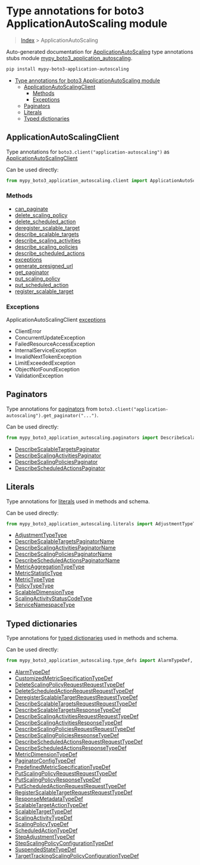 # Type annotations for boto3 ApplicationAutoScaling module

> [Index](..) > ApplicationAutoScaling

Auto-generated documentation for
[ApplicationAutoScaling](https://boto3.amazonaws.com/v1/documentation/api/latest/reference/services/application-autoscaling.html#ApplicationAutoScaling)
type annotations stubs module
[mypy_boto3_application_autoscaling](https://pypi.org/project/mypy-boto3-application-autoscaling/).

```bash
pip install mypy-boto3-application-autoscaling
```

- [Type annotations for boto3 ApplicationAutoScaling module](#type-annotations-for-boto3-applicationautoscaling-module)
  - [ApplicationAutoScalingClient](#applicationautoscalingclient)
    - [Methods](#methods)
    - [Exceptions](#exceptions)
  - [Paginators](#paginators)
  - [Literals](#literals)
  - [Typed dictionaries](#typed-dictionaries)

## ApplicationAutoScalingClient

Type annotations for `boto3.client("application-autoscaling")` as
[ApplicationAutoScalingClient](./client.md)

Can be used directly:

```python
from mypy_boto3_application_autoscaling.client import ApplicationAutoScalingClient
```

### Methods

- [can_paginate](./client.md#can_paginate)
- [delete_scaling_policy](./client.md#delete_scaling_policy)
- [delete_scheduled_action](./client.md#delete_scheduled_action)
- [deregister_scalable_target](./client.md#deregister_scalable_target)
- [describe_scalable_targets](./client.md#describe_scalable_targets)
- [describe_scaling_activities](./client.md#describe_scaling_activities)
- [describe_scaling_policies](./client.md#describe_scaling_policies)
- [describe_scheduled_actions](./client.md#describe_scheduled_actions)
- [exceptions](./client.md#exceptions)
- [generate_presigned_url](./client.md#generate_presigned_url)
- [get_paginator](./client.md#get_paginator)
- [put_scaling_policy](./client.md#put_scaling_policy)
- [put_scheduled_action](./client.md#put_scheduled_action)
- [register_scalable_target](./client.md#register_scalable_target)

### Exceptions

ApplicationAutoScalingClient [exceptions](./client.md#exceptions)

- ClientError
- ConcurrentUpdateException
- FailedResourceAccessException
- InternalServiceException
- InvalidNextTokenException
- LimitExceededException
- ObjectNotFoundException
- ValidationException

## Paginators

Type annotations for [paginators](./paginators.md) from
`boto3.client("application-autoscaling").get_paginator("...")`.

Can be used directly:

```python
from mypy_boto3_application_autoscaling.paginators import DescribeScalableTargetsPaginator, ...
```

- [DescribeScalableTargetsPaginator](./paginators.md#describescalabletargetspaginator)
- [DescribeScalingActivitiesPaginator](./paginators.md#describescalingactivitiespaginator)
- [DescribeScalingPoliciesPaginator](./paginators.md#describescalingpoliciespaginator)
- [DescribeScheduledActionsPaginator](./paginators.md#describescheduledactionspaginator)

## Literals

Type annotations for [literals](./literals.md) used in methods and schema.

Can be used directly:

```python
from mypy_boto3_application_autoscaling.literals import AdjustmentTypeType, ...
```

- [AdjustmentTypeType](./literals.md#adjustmenttypetype)
- [DescribeScalableTargetsPaginatorName](./literals.md#describescalabletargetspaginatorname)
- [DescribeScalingActivitiesPaginatorName](./literals.md#describescalingactivitiespaginatorname)
- [DescribeScalingPoliciesPaginatorName](./literals.md#describescalingpoliciespaginatorname)
- [DescribeScheduledActionsPaginatorName](./literals.md#describescheduledactionspaginatorname)
- [MetricAggregationTypeType](./literals.md#metricaggregationtypetype)
- [MetricStatisticType](./literals.md#metricstatistictype)
- [MetricTypeType](./literals.md#metrictypetype)
- [PolicyTypeType](./literals.md#policytypetype)
- [ScalableDimensionType](./literals.md#scalabledimensiontype)
- [ScalingActivityStatusCodeType](./literals.md#scalingactivitystatuscodetype)
- [ServiceNamespaceType](./literals.md#servicenamespacetype)

## Typed dictionaries

Type annotations for [typed dictionaries](./type_defs.md) used in methods and
schema.

Can be used directly:

```python
from mypy_boto3_application_autoscaling.type_defs import AlarmTypeDef, ...
```

- [AlarmTypeDef](./type_defs.md#alarmtypedef)
- [CustomizedMetricSpecificationTypeDef](./type_defs.md#customizedmetricspecificationtypedef)
- [DeleteScalingPolicyRequestRequestTypeDef](./type_defs.md#deletescalingpolicyrequestrequesttypedef)
- [DeleteScheduledActionRequestRequestTypeDef](./type_defs.md#deletescheduledactionrequestrequesttypedef)
- [DeregisterScalableTargetRequestRequestTypeDef](./type_defs.md#deregisterscalabletargetrequestrequesttypedef)
- [DescribeScalableTargetsRequestRequestTypeDef](./type_defs.md#describescalabletargetsrequestrequesttypedef)
- [DescribeScalableTargetsResponseTypeDef](./type_defs.md#describescalabletargetsresponsetypedef)
- [DescribeScalingActivitiesRequestRequestTypeDef](./type_defs.md#describescalingactivitiesrequestrequesttypedef)
- [DescribeScalingActivitiesResponseTypeDef](./type_defs.md#describescalingactivitiesresponsetypedef)
- [DescribeScalingPoliciesRequestRequestTypeDef](./type_defs.md#describescalingpoliciesrequestrequesttypedef)
- [DescribeScalingPoliciesResponseTypeDef](./type_defs.md#describescalingpoliciesresponsetypedef)
- [DescribeScheduledActionsRequestRequestTypeDef](./type_defs.md#describescheduledactionsrequestrequesttypedef)
- [DescribeScheduledActionsResponseTypeDef](./type_defs.md#describescheduledactionsresponsetypedef)
- [MetricDimensionTypeDef](./type_defs.md#metricdimensiontypedef)
- [PaginatorConfigTypeDef](./type_defs.md#paginatorconfigtypedef)
- [PredefinedMetricSpecificationTypeDef](./type_defs.md#predefinedmetricspecificationtypedef)
- [PutScalingPolicyRequestRequestTypeDef](./type_defs.md#putscalingpolicyrequestrequesttypedef)
- [PutScalingPolicyResponseTypeDef](./type_defs.md#putscalingpolicyresponsetypedef)
- [PutScheduledActionRequestRequestTypeDef](./type_defs.md#putscheduledactionrequestrequesttypedef)
- [RegisterScalableTargetRequestRequestTypeDef](./type_defs.md#registerscalabletargetrequestrequesttypedef)
- [ResponseMetadataTypeDef](./type_defs.md#responsemetadatatypedef)
- [ScalableTargetActionTypeDef](./type_defs.md#scalabletargetactiontypedef)
- [ScalableTargetTypeDef](./type_defs.md#scalabletargettypedef)
- [ScalingActivityTypeDef](./type_defs.md#scalingactivitytypedef)
- [ScalingPolicyTypeDef](./type_defs.md#scalingpolicytypedef)
- [ScheduledActionTypeDef](./type_defs.md#scheduledactiontypedef)
- [StepAdjustmentTypeDef](./type_defs.md#stepadjustmenttypedef)
- [StepScalingPolicyConfigurationTypeDef](./type_defs.md#stepscalingpolicyconfigurationtypedef)
- [SuspendedStateTypeDef](./type_defs.md#suspendedstatetypedef)
- [TargetTrackingScalingPolicyConfigurationTypeDef](./type_defs.md#targettrackingscalingpolicyconfigurationtypedef)
